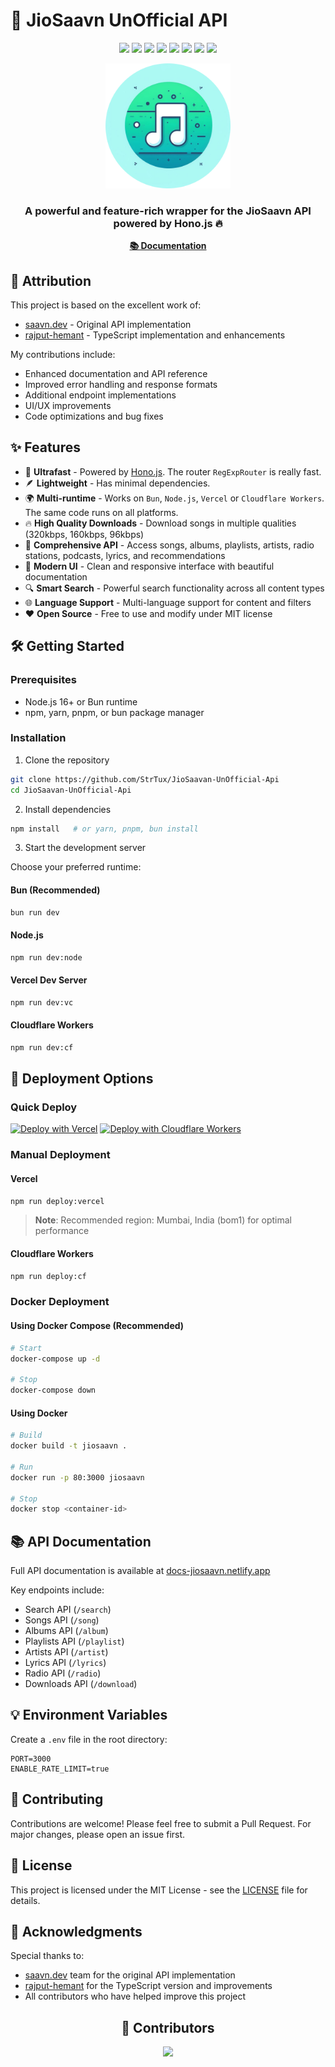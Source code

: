 # 🎵 JioSaavn UnOfficial API

<div align=center>

![][ci] ![][views] ![][stars] ![][forks] ![][issues] ![][license] ![][code-size] ![][commit-activity]

<img src="./public/jiosaavn-2.png" width="200px"/>

### A powerful and feature-rich wrapper for the JioSaavn API powered by Hono.js 🔥

[**📚 Documentation**](https://docs-jiosaavn.netlify.app/)

</div>

## 📝 Attribution

This project is based on the excellent work of:
- [saavn.dev](https://github.com/saavn-dev) - Original API implementation
- [rajput-hemant](https://github.com/rajput-hemant/jiosaavn-api-ts) - TypeScript implementation and enhancements

My contributions include:
- Enhanced documentation and API reference
- Improved error handling and response formats
- Additional endpoint implementations
- UI/UX improvements
- Code optimizations and bug fixes

## ✨ Features

- 🚀 **Ultrafast** - Powered by [Hono.js](https://hono.dev). The router `RegExpRouter` is really fast.
- 🪶 **Lightweight** - Has minimal dependencies.
- 🌍 **Multi-runtime** - Works on `Bun`, `Node.js`, `Vercel` or `Cloudflare Workers`. The same code runs on all platforms.
- 🔥 **High Quality Downloads** - Download songs in multiple qualities (320kbps, 160kbps, 96kbps)
- 🎵 **Comprehensive API** - Access songs, albums, playlists, artists, radio stations, podcasts, lyrics, and recommendations
- 📱 **Modern UI** - Clean and responsive interface with beautiful documentation
- 🔍 **Smart Search** - Powerful search functionality across all content types
- 🌐 **Language Support** - Multi-language support for content and filters
- ❤️ **Open Source** - Free to use and modify under MIT license

## 🛠️ Getting Started

### Prerequisites
- Node.js 16+ or Bun runtime
- npm, yarn, pnpm, or bun package manager

### Installation

1. Clone the repository
```bash
git clone https://github.com/StrTux/JioSaavan-UnOfficial-Api
cd JioSaavan-UnOfficial-Api
```

2. Install dependencies
```bash
npm install   # or yarn, pnpm, bun install
```

3. Start the development server

Choose your preferred runtime:

#### Bun (Recommended)
```bash
bun run dev
```

#### Node.js
```bash
npm run dev:node
```

#### Vercel Dev Server
```bash
npm run dev:vc
```

#### Cloudflare Workers
```bash
npm run dev:cf
```

## 🚀 Deployment Options

### Quick Deploy
[![Deploy with Vercel](https://vercel.com/button)](https://vercel.com/new/clone?repository-url=https://github.com/StrTux/JioSaavan-UnOfficial-Api)
[![Deploy with Cloudflare Workers](https://deploy.workers.cloudflare.com/button)](https://deploy.workers.cloudflare.com/?url=https://github.com/StrTux/JioSaavan-UnOfficial-Api)

### Manual Deployment

#### Vercel
```bash
npm run deploy:vercel
```
> **Note**: Recommended region: Mumbai, India (bom1) for optimal performance

#### Cloudflare Workers
```bash
npm run deploy:cf
```

### Docker Deployment

#### Using Docker Compose (Recommended)
```bash
# Start
docker-compose up -d

# Stop
docker-compose down
```

#### Using Docker
```bash
# Build
docker build -t jiosaavn .

# Run
docker run -p 80:3000 jiosaavn

# Stop
docker stop <container-id>
```

## 📚 API Documentation

Full API documentation is available at [docs-jiosaavn.netlify.app](https://docs-jiosaavn.netlify.app/)

Key endpoints include:
- Search API (`/search`)
- Songs API (`/song`)
- Albums API (`/album`)
- Playlists API (`/playlist`)
- Artists API (`/artist`)
- Lyrics API (`/lyrics`)
- Radio API (`/radio`)
- Downloads API (`/download`)

## 💡 Environment Variables

Create a `.env` file in the root directory:
```env
PORT=3000
ENABLE_RATE_LIMIT=true
```

## 🤝 Contributing

Contributions are welcome! Please feel free to submit a Pull Request. For major changes, please open an issue first.

## 📜 License

This project is licensed under the MIT License - see the [LICENSE](LICENSE) file for details.

## 🙏 Acknowledgments

Special thanks to:
- [saavn.dev](https://github.com/saavn-dev) team for the original API implementation
- [rajput-hemant](https://github.com/rajput-hemant) for the TypeScript version and improvements
- All contributors who have helped improve this project

<div align=center>

## 🦾 Contributors

<a href="https://github.com/StrTux/JioSaavan-UnOfficial-Api/graphs/contributors" target="blank">
  <img src="https://contrib.rocks/image?repo=StrTux/JioSaavan-UnOfficial-Api&max=500" />
</a>

</div>

[ci]: https://github.com/StrTux/JioSaavan-UnOfficial-Api/actions/workflows/ci.yml/badge.svg
[views]: https://hits.seeyoufarm.com/api/count/incr/badge.svg?url=https%3A%2F%2Fgithub.com%2FStrTux%2FJioSaavan-UnOfficial-Api&count_bg=%2379C83D&title_bg=%23555555&icon=&icon_color=%23E7E7E7&title=views&edge_flat=false
[stars]: https://img.shields.io/github/stars/StrTux/JioSaavan-UnOfficial-Api?style=flat
[forks]: https://img.shields.io/github/forks/StrTux/JioSaavan-UnOfficial-Api?style=flat
[issues]: https://img.shields.io/github/issues/StrTux/JioSaavan-UnOfficial-Api?style=flat
[license]: https://img.shields.io/github/license/StrTux/JioSaavan-UnOfficial-Api?style=flat
[code-size]: https://img.shields.io/github/languages/code-size/StrTux/JioSaavan-UnOfficial-Api?style=flat
[commit-activity]: https://img.shields.io/github/commit-activity/m/StrTux/JioSaavan-UnOfficial-Api?style=flat
